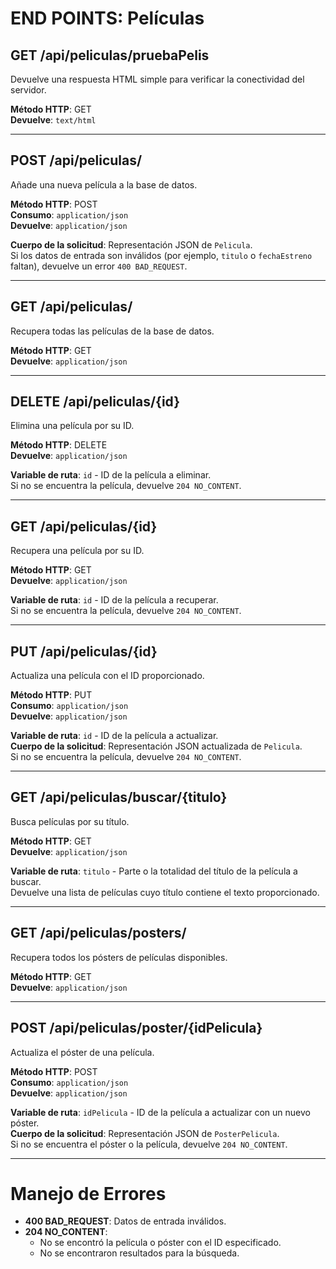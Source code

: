 # END POINTS: Películas

## GET /api/peliculas/pruebaPelis
Devuelve una respuesta HTML simple para verificar la conectividad del servidor.

**Método HTTP**: GET  
**Devuelve**: `text/html`

---

## POST /api/peliculas/
Añade una nueva película a la base de datos.

**Método HTTP**: POST  
**Consumo**: `application/json`  
**Devuelve**: `application/json`

**Cuerpo de la solicitud**: Representación JSON de `Pelicula`.  
Si los datos de entrada son inválidos (por ejemplo, `titulo` o `fechaEstreno` faltan), devuelve un error `400 BAD_REQUEST`.

---

## GET /api/peliculas/
Recupera todas las películas de la base de datos.

**Método HTTP**: GET  
**Devuelve**: `application/json`

---

## DELETE /api/peliculas/{id}
Elimina una película por su ID.

**Método HTTP**: DELETE  
**Devuelve**: `application/json`

**Variable de ruta**: `id` - ID de la película a eliminar.  
Si no se encuentra la película, devuelve `204 NO_CONTENT`.

---

## GET /api/peliculas/{id}
Recupera una película por su ID.

**Método HTTP**: GET  
**Devuelve**: `application/json`

**Variable de ruta**: `id` - ID de la película a recuperar.  
Si no se encuentra la película, devuelve `204 NO_CONTENT`.

---

## PUT /api/peliculas/{id}
Actualiza una película con el ID proporcionado.

**Método HTTP**: PUT  
**Consumo**: `application/json`  
**Devuelve**: `application/json`

**Variable de ruta**: `id` - ID de la película a actualizar.  
**Cuerpo de la solicitud**: Representación JSON actualizada de `Pelicula`.  
Si no se encuentra la película, devuelve `204 NO_CONTENT`.

---

## GET /api/peliculas/buscar/{titulo}
Busca películas por su título.

**Método HTTP**: GET  
**Devuelve**: `application/json`

**Variable de ruta**: `titulo` - Parte o la totalidad del título de la película a buscar.  
Devuelve una lista de películas cuyo título contiene el texto proporcionado.

---

## GET /api/peliculas/posters/
Recupera todos los pósters de películas disponibles.

**Método HTTP**: GET  
**Devuelve**: `application/json`

---

## POST /api/peliculas/poster/{idPelicula}
Actualiza el póster de una película.

**Método HTTP**: POST  
**Consumo**: `application/json`  
**Devuelve**: `application/json`

**Variable de ruta**: `idPelicula` - ID de la película a actualizar con un nuevo póster.  
**Cuerpo de la solicitud**: Representación JSON de `PosterPelicula`.  
Si no se encuentra el póster o la película, devuelve `204 NO_CONTENT`.

---

# Manejo de Errores

- **400 BAD_REQUEST**: Datos de entrada inválidos.
- **204 NO_CONTENT**:
    - No se encontró la película o póster con el ID especificado.
    - No se encontraron resultados para la búsqueda.